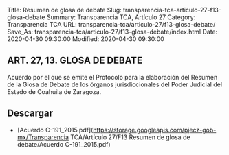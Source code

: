 Title: Resumen de glosa de debate
Slug: transparencia-tca-articulo-27-f13-glosa-debate
Summary: Transparencia TCA, Artículo 27
Category: Transparencia TCA
URL: transparencia-tca/articulo-27/f13-glosa-debate/
Save_As: transparencia-tca/articulo-27/f13-glosa-debate/index.html
Date: 2020-04-30 09:30:00
Modified: 2020-04-30 09:30:00


## ART. 27, 13. GLOSA DE DEBATE

Acuerdo por el que se emite el Protocolo para la elaboración del Resumen de la Glosa de Debate de los órganos jurisdiccionales del Poder Judicial del Estado de Coahuila de Zaragoza.



## Descargar


* [Acuerdo C-191_2015.pdf](https://storage.googleapis.com/pjecz-gob-mx/Transparencia TCA/Artículo 27/F13 Resumen de glosa de debate/Acuerdo C-191_2015.pdf)


